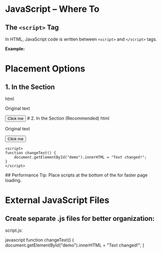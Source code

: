 # JavaScript – Where To

## The `<script>` Tag
In HTML, JavaScript code is written between `<script>` and `</script>` tags.

**Example:**

<script>
  document.getElementById("demo").innerHTML = "My First JavaScript";
</script>

# Placement Options
## 1. In the <head> Section
html
<!DOCTYPE html>
<html>
<head>
    <script>
    function changeText() {
        document.getElementById("demo").innerHTML = "Text changed!";
    }
    </script>
</head>
<body>
    <p id="demo">Original text</p>
    <button onclick="changeText()">Click me</button>
</body>
</html>
# 2. In the <body> Section (Recommended)
html
<!DOCTYPE html>
<html>
<body>
    <p id="demo">Original text</p>
    <button onclick="changeText()">Click me</button>
    
    <script>
    function changeText() {
        document.getElementById("demo").innerHTML = "Text changed!";
    }
    </script>
</body>
</html>
## Performance Tip: Place scripts at the bottom of the <body> for faster page loading.

# External JavaScript Files
## Create separate .js files for better organization:

script.js:

javascript
function changeText() {
    document.getElementById("demo").innerHTML = "Text changed!";
}
